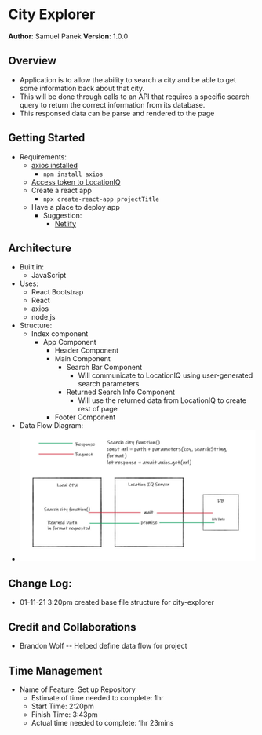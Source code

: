 # City Explorer
**Author**: Samuel Panek
**Version**: 1.0.0

## Overview
- Application is to allow the ability to search a city and be able to get some information back about that city.
- This will be done through calls to an API that requires a specific search query to return the correct information from its database.
- This responsed data can be parse and rendered to the page

## Getting Started
- Requirements:
  - [axios installed](https://www.npmjs.com/package/axios#axios-api)
    - `npm install axios`
  - [Access token to LocationIQ](https://my.locationiq.com/)
  - Create a react app
    - `npx create-react-app projectTitle`
  - Have a place to deploy app
    - Suggestion:
      - [Netlify](https://www.netlify.com/)

## Architecture
- Built in:
  - JavaScript
- Uses:
  - React Bootstrap
  - React
  - axios
  - node.js
- Structure:
  - Index component
    - App Component
      - Header Component
      - Main Component
        - Search Bar Component
          - Will communicate to LocationIQ using user-generated search parameters
        - Returned Search Info Component
          - Will use the returned data from LocationIQ to create rest of page
      - Footer Component
- Data Flow Diagram:
- ![Data Flow](./dataflow-Lab-6.jpeg)

## Change Log:
- 01-11-21 3:20pm created base file structure for city-explorer

## Credit and Collaborations
- Brandon Wolf -- Helped define data flow for project

## Time Management
- Name of Feature: Set up Repository
    - Estimate of time needed to complete: 1hr
    - Start Time: 2:20pm
    - Finish Time: 3:43pm
    - Actual time needed to complete: 1hr 23mins